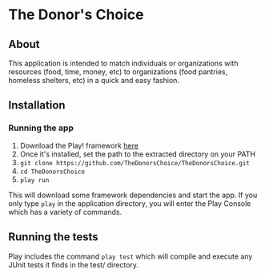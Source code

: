 # The Donor's Choice

## About

This application is intended to match individuals or organizations with resources
(food, time, money, etc) to organizations (food pantries, homeless shelters, etc) in a quick and easy fashion.

## Installation
### Running the app

1) Download the Play! framework [here](http://www.playframework.com/download)
2) Once it's installed, set the path to the extracted directory on your PATH
3) `git clone https://github.com/TheDonorsChoice/TheDonorsChoice.git`
4) `cd TheDonorsChoice`
5) `play run`

This will download some framework dependencies and start the app.  If you only type `play` in the application directory, you will enter the Play Console which has a variety of commands.

## Running the tests

Play includes the command `play test` which will compile and execute any JUnit tests it finds in the test/ directory.

